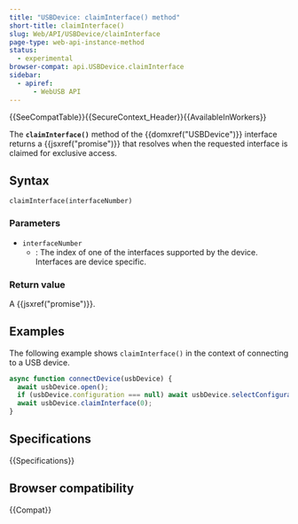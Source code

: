 ```yaml
---
title: "USBDevice: claimInterface() method"
short-title: claimInterface()
slug: Web/API/USBDevice/claimInterface
page-type: web-api-instance-method
status:
  - experimental
browser-compat: api.USBDevice.claimInterface
sidebar:
  - apiref:
      - WebUSB API
---
```


{{SeeCompatTable}}{{SecureContext_Header}}{{AvailableInWorkers}}

The **`claimInterface()`** method of the
{{domxref("USBDevice")}} interface returns a {{jsxref("promise")}} that resolves when
the requested interface is claimed for exclusive access.

## Syntax

```js-nolint
claimInterface(interfaceNumber)
```

### Parameters

- `interfaceNumber`
  - : The index of one of the interfaces supported by the device. Interfaces are
    device specific.

### Return value

A {{jsxref("promise")}}.

## Examples

The following example shows `claimInterface()` in the context of connecting
to a USB device.

```js
async function connectDevice(usbDevice) {
  await usbDevice.open();
  if (usbDevice.configuration === null) await usbDevice.selectConfiguration(1);
  await usbDevice.claimInterface(0);
}
```

## Specifications

{{Specifications}}

## Browser compatibility

{{Compat}}
